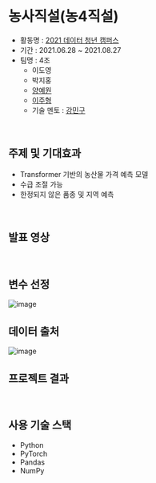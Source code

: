 # 농사직설(농4직설)
- 활동명 : [2021 데이터 청년 캠퍼스](https://dataonair.or.kr/bigjob/)
- 기간 : 2021.06.28 ~ 2021.08.27
- 팀명 : 4조
  - 이도영
  - 박지홍
  - [양예원](https://github.com/YangYangYewon)
  - [이주형](https://github.com/yamiblack) 
  - 기술 멘토 : [강민구](https://github.com/minqukanq)
<br>

## 주제 및 기대효과
- Transformer 기반의 농산물 가격 예측 모델
- 수급 조절 가능
- 한정되지 않은 품종 및 지역 예측

<br>

## 발표 영상
<br>

## 변수 선정
![image](https://user-images.githubusercontent.com/50551349/131014654-ac4e23a6-090d-4ecd-bd08-03eabc2f8669.png)
<br>

## 데이터 출처
![image](https://user-images.githubusercontent.com/50551349/131014702-3f8fee9f-6853-4e51-ad07-0393bce02e2b.png)
<br>

## 프로젝트 결과
<br>

## 사용 기술 스택
- Python
- PyTorch
- Pandas
- NumPy
<br>




